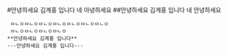 #안녕하세요 김계홍 입니다
 네 아녕하세요
##안녕하세요 김계홍 입니다
 네 안녕하세요
~~~안녕하세요 김계홍 입니다
 ㅁㄴㅇㅁㄴㅇㅁㄴㅇㅁㄴㅇㅁㄴㅇㅁㄴㅇㅁㄴㅇ
 ㅁㄴㅇㅁㄴㅇㅁㄴㅇㅁㄴㅇ
**안녕하세요 김계홍 입니다**
---안녕하세요 김계홍 입니다---
